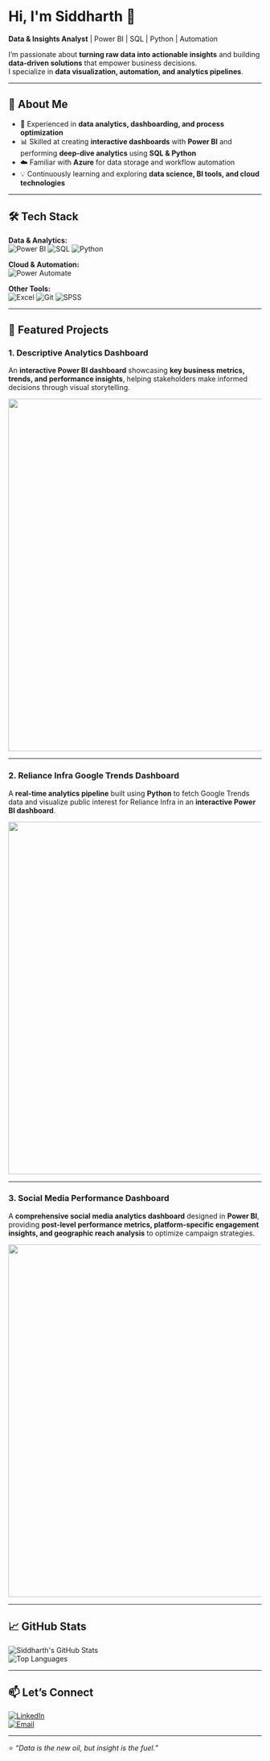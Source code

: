 # Hi, I'm Siddharth 👋  

**Data & Insights Analyst** | Power BI | SQL | Python | Automation

I’m passionate about **turning raw data into actionable insights** and building **data-driven solutions** that empower business decisions.  
I specialize in **data visualization, automation, and analytics pipelines**.  

---

## 🚀 About Me  
- 🎯 Experienced in **data analytics, dashboarding, and process optimization**  
- 📊 Skilled at creating **interactive dashboards** with **Power BI** and performing **deep-dive analytics** using **SQL & Python**  
- ☁️ Familiar with **Azure** for data storage and workflow automation  
- 💡 Continuously learning and exploring **data science, BI tools, and cloud technologies**  

---

## 🛠️ Tech Stack  

**Data & Analytics:**  
![Power BI](https://img.shields.io/badge/Power%20BI-F2C811?style=for-the-badge&logo=powerbi&logoColor=black)
![SQL](https://img.shields.io/badge/SQL-4479A1?style=for-the-badge&logo=database&logoColor=white)
![Python](https://img.shields.io/badge/Python-3776AB?style=for-the-badge&logo=python&logoColor=white)

**Cloud & Automation:**  
![Power Automate](https://img.shields.io/badge/Power%20Automate-0066FF?style=for-the-badge&logo=power-automate&logoColor=white)

**Other Tools:**  
![Excel](https://img.shields.io/badge/Excel-217346?style=for-the-badge&logo=microsoft-excel&logoColor=white)
![Git](https://img.shields.io/badge/Git-F05032?style=for-the-badge&logo=git&logoColor=white)
![SPSS](https://img.shields.io/badge/SPSS-002E60?style=for-the-badge&logo=ibm&logoColor=white)

---

## 📂 Featured Projects  

### **1. Descriptive Analytics Dashboard**  
An **interactive Power BI dashboard** showcasing **key business metrics, trends, and performance insights**, helping stakeholders make informed decisions through visual storytelling.  

<p align="center">
  <img src="./assets/descriptive-analytics.gif" width="700">
</p>

---

### **2. Reliance Infra Google Trends Dashboard**  
A **real-time analytics pipeline** built using **Python** to fetch Google Trends data and visualize public interest for Reliance Infra in an **interactive Power BI dashboard**.  

<p align="center">
  <img src="./assets/reliance-trends.gif" width="700">
</p>

---

### **3. Social Media Performance Dashboard**  
A **comprehensive social media analytics dashboard** designed in **Power BI**, providing **post-level performance metrics, platform-specific engagement insights, and geographic reach analysis** to optimize campaign strategies.  

<p align="center">
  <img src="./assets/social-media-performance.gif" width="700">
</p>


---

## 📈 GitHub Stats  

![Siddharth's GitHub Stats](https://github-readme-stats.vercel.app/api?username=SiddharthRGowda&show_icons=true&theme=tokyonight)  
![Top Languages](https://github-readme-stats.vercel.app/api/top-langs/?username=SiddharthRGowda&layout=compact&theme=tokyonight)

---

## 📫 Let’s Connect  

[![LinkedIn](https://img.shields.io/badge/LinkedIn-blue?style=for-the-badge&logo=linkedin)](https://www.linkedin.com/in/siddharth-gowda-61b253233/)  
[![Email](https://img.shields.io/badge/Email-red?style=for-the-badge&logo=gmail)](mailto:siddharthrgowda1@gmail.com)

---

⭐ *“Data is the new oil, but insight is the fuel.”*  
